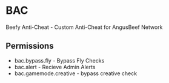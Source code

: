 # BAC
Beefy Anti-Cheat - Custom Anti-Cheat for AngusBeef Network

## Permissions
* bac.bypass.fly - Bypass Fly Checks
* bac.alert - Recieve Admin Alerts
* bac.gamemode.creative - bypass creative check
